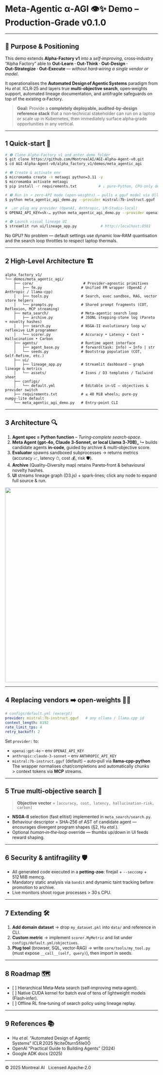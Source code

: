 # Meta‑Agentic α‑AGI 👁️✨ Demo – **Production‑Grade v0.1.0**

---

## 📌 Purpose & Positioning

This demo extends **Alpha‑Factory v1** into a *self‑improving*, cross‑industry “Alpha Factory” able to **Out‑Learn · Out‑Think · Out‑Design · Out‑Strategize · Out‑Execute** — *without hard‑wiring a single vendor or model*.

It operationalises the **Automated Design of Agentic Systems** paradigm from Hu *et al.* ICLR‑25 and layers true **multi‑objective search**, open‑weights support, automated lineage documentation, and antifragile safeguards on top of the existing α‑Factory.

> **Goal:** Provide a **completely deployable, audited‑by‑design reference stack** that a non‑technical stakeholder can run on a laptop *or* scale up in Kubernetes, then immediately surface alpha‑grade opportunities in any vertical.

---

## 1 Quick‑start 🏁

```bash
# ❶ Clone Alpha‑Factory v1 and enter demo folder
$ git clone https://github.com/MontrealAI/AGI-Alpha-Agent-v0.git
$ cd AGI-Alpha-Agent-v0/alpha_factory_v1/demos/meta_agentic_agi

# ❷ Create & activate env
$ micromamba create -n metaagi python=3.11 -y
$ micromamba activate metaagi
$ pip install -r requirements.txt          # ↓ pure‑Python, CPU‑only default

# ❸ Run in 🗲 zero‑API mode (open‑weights) – pulls a gguf model via Ollama
$ python meta_agentic_agi_demo.py --provider mistral:7b-instruct.gguf

#  …or plug any provider (OpenAI, Anthropic, LM‑Studio‑local)
$ OPENAI_API_KEY=sk‑… python meta_agentic_agi_demo.py --provider openai:gpt-4o

# ❹ Launch visual lineage UI
$ streamlit run ui/lineage_app.py           # http://localhost:8501
```

No GPU? No problem — default settings use dynamic low‑RAM quantisation and the search loop throttles to respect laptop thermals.

---

## 2 High‑Level Architecture 🏗

```
alpha_factory_v1/
└── demos/meta_agentic_agi/
    ├── core/                       # Provider‑agnostic primitives
    │   ├── fm.py                  # Unified FM wrapper (OpenAI / Anthropic / llama‑cpp)
    │   ├── tools.py               # Search, exec sandbox, RAG, vector store helpers
    │   └── prompts.py             # Shared prompt fragments (COT, Reflexion, MCP streaming)
    ├── meta_search/               # Meta‑agentic search loop
    │   ├── archive.py             # JSONL stepping‑stone log (Pareto + novelty hashes)
    │   ├── search.py              # NSGA‑II evolutionary loop w/ reflexive LLM programmer
    │   └── scorer.py              # Accuracy • Latency • Cost • Hallucination • Carbon
    ├── agents/                    # Runtime agent interface
    │   ├── agent_base.py          # forward(task: Info) → Info | str
    │   └── seeds.py               # Bootstrap population (COT, Self‑Refine, etc.)
    ├── ui/
    │   ├── lineage_app.py         # Streamlit dashboard – graph lineage & metrics
    │   └── assets/                # Icons / D3 templates / Tailwind sheet
    ├── configs/
    │   └── default.yml            # Editable in‑UI – objectives & provider switch
    ├── requirements.txt           # ≤ 40 MiB wheels; pure‑py numpy‑lite default
    └── meta_agentic_agi_demo.py   # Entry‑point CLI
```

---

## 3 Architecture 🔍

1. **Agent spec = Python function** – *Turing‑complete search‑space*.
2. **Meta Agent (gpt‑4o, Claude 3‑Sonnet, or local Llama 3‑70B)\_**
   ↳ builds candidate agents **in‑code**, guided by archive & multi‑objective score.
3. **Evaluator** spawns sandboxed subprocesses → returns metrics (accuracy 📈, latency ⏱, cost 💰, risk 🛡).
4. **Archive** (Quality–Diversity map) retains Pareto‑front & behavioural novelty hashes.
5. **UI** streams lineage graph (D3.js) + spark‑lines; click any node to expand full source & run.

<p align="center"><img src="https://raw.githubusercontent.com/MontrealAI/AGI-Alpha-Agent-v0/main/docs/img/meta_search_flow.svg" width="640"></p>

---

## 4 Replacing vendors ➡️ open‑weights 🏋️‍♀️

```yaml
# configs/default.yml (excerpt)
provider: mistral:7b-instruct.gguf   # any ollama / llama.cpp id
context_length: 8192
rate_limit_tps: 4
retry_backoff: 2
```

Set `provider:` to:

* `openai:gpt-4o`  – env `OPENAI_API_KEY`
* `anthropic:claude-3-sonnet` – env `ANTHROPIC_API_KEY`
* `mistral:7b-instruct.gguf` (default) – auto‑pull via **llama‑cpp‑python**
  The wrapper normalises chat/completions and automatically chunks > context tokens via **MCP** streams.

---

## 5 True multi‑objective search 🎯

> **Objective vector** = `[accuracy, cost, latency, hallucination‑risk, carbon]`

* **NSGA‑II** selection (fast elitist) implemented in `meta_search/search.py`.
* Behaviour descriptor = SHA‑256 of AST of candidate agent — encourages divergent program shapes (§2, Hu *etal.*).
* Optional *human‑in‑the‑loop* override — thumbs up/down in UI feeds reward shaping.

---

## 6 Security & antifragility 🛡

* All generated code executed in a **petting‑zoo**: firejail + `--seccomp` + 512 MiB memcg.
* Mandatory static analysis via `bandit` and dynamic taint tracking before promotion to archive.
* Live monitors shoot rogue processes > 30 s CPU.

---

## 7 Extending 🛠

1. **Add domain dataset** → drop `my_dataset.pkl` into `data/` and reference in CLI.
2. **Custom metric** → implement `scorer.MyMetric` and list under `configs/default.yml/objectives`.
3. **Plug tool** (browser, SQL, vector‑RAG) → write `core/tools/my_tool.py` (must expose `__call__(self, query)`), then import in seeds.

---

## 8 Roadmap 🗺

* \[ ] Hierarchical Meta‑Meta search (self‑improving meta‑agent).
* \[ ] Native CUDA kernel for batch eval of tens of lightweight models (Flash‑infer).
* \[ ] Offline RL fine‑tuning of search policy using lineage replay.

---

## 9 References 📚

* Hu *et al.* “Automated Design of Agentic Systems” ICLR 2025 citeturn5file0
* OpenAI “Practical Guide to Building Agents” (2024)
* Google ADK docs (2025)

---

© 2025 Montreal AI   Licensed Apache‑2.0
